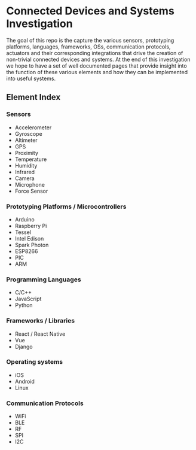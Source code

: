 # Connected Devices and Systems Investigation

The goal of this repo is the capture the various sensors, prototyping platforms, languages, frameworks, OSs, communication protocols, actuators and their corresponding integrations that drive the creation of non-trivial connected devices and systems. At the end of this investigation we hope to have a set of well documented pages that provide insight into the function of these various elements and how they can be implemented into useful systems.

## Element Index

### Sensors
* Accelerometer
* Gyroscope
* Altimeter
* GPS
* Proximity
* Temperature
* Humidity
* Infrared
* Camera
* Microphone
* Force Sensor

### Prototyping Platforms / Microcontrollers
* Arduino
* Raspberry Pi
* Tessel
* Intel Edison
* Spark Photon
* ESP8266
* PIC
* ARM

### Programming Languages
* C/C++
* JavaScript
* Python

### Frameworks / Libraries
* React / React Native
* Vue
* Django

### Operating systems
* iOS
* Android
* Linux

### Communication Protocols
* WiFi
* BLE
* RF
* SPI
* I2C
